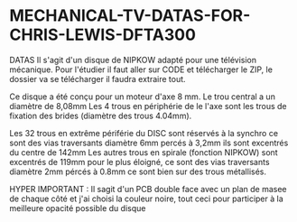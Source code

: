 # MECHANICAL-TV-DATAS-FOR-CHRIS-LEWIS-DFTA300
DATAS
Il s'agit d'un disque de NIPKOW adapté pour une télévision mécanique.
Pour l'étudier il faut aller sur CODE et télécharger le ZIP, le dossier va se télécharger il faudra extraire tout.

Ce disque a été conçu pour un moteur d'axe 8 mm.
Le trou central a un diamètre de 8,08mm
Les 4 trous en périphérie de le l'axe sont les trous de fixation des brides (diamètre des trous 4.04mm).

Les 32 trous en extrême périférie du DISC sont réservés à la synchro ce sont des vias traversants diamètre 6mm percés à 3,2mm ils sont excentrés du centre de 142mm
Les  autres trous en spirale (fonction NIPKOW) sont excentrés de 119mm pour le plus éloigné, ce sont des vias traversants diamètre 2mm pércés à 0.8mm ce sont bien sur des trous métallisés.

HYPER IMPORTANT :
Il sagit d'un PCB double face avec un plan de masee de chaque côté et j'ai choisi la couleur noire, tout ceci pour participer à la meilleure opacité possible du disque
